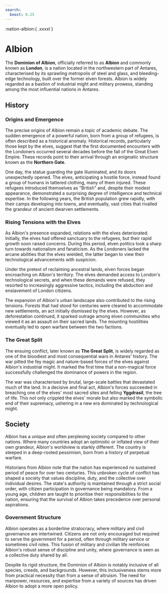 ```yaml
---
search:
  boost: 0.25
---
```


:nation-albion:{ .xxxxl }

# Albion

The **Dominion of Albion**, officially referred to as **Albion** and commonly known as **London**, is a nation located in the northwestern part of Antares, characterised by its sprawling metropolis of steel and glass, and bleeding-edge technology, built over the former elven forests. Albion is widely regarded as a bastion of industrial might and military prowess, standing among the most influential nations in Antares.

## History

### Origins and Emergence

The precise origins of Albion remain a topic of academic debate. The sudden emergence of a powerful nation, born from a group of refugees, is often described as a historical anomaly. Historical records, particularly those kept by the elves, suggest that the first documented encounters with the Londoners occurred several decades before the fall of the Great Elven Empire. These records point to their arrival through an enigmatic structure known as the **Northern Gate**.

One day, the statue guarding the gate illuminated, and its doors unexpectedly opened. The elves, anticipating a hostile force, instead found a group of humans in tattered clothing, many of them injured. These refugees introduced themselves as "British" and, despite their modest appearance, demonstrated a surprising degree of intelligence and technical expertise. In the following years, the British population grew rapidly, with their camps developing into towns, and eventually, vast cities that rivalled the grandeur of ancient dwarven settlements.

### Rising Tensions with the Elves

As Albion's presence expanded, relations with the elves deteriorated. Initially, the elves had offered sanctuary to the refugees, but their rapid growth soon raised concerns. During this period, elven politics took a sharp turn towards nationalism and fanaticism. As the Londoners lacked the arcane abilities that the elves wielded, the latter began to view their technological advancements with suspicion. 

Under the pretext of reclaiming ancestral lands, elven forces began encroaching on Albion's territory. The elves demanded access to London's technological secrets, and when these demands were refused, they resorted to increasingly aggressive tactics, including the abduction and enslavement of London citizens.

The expansion of Albion's urban landscape also contributed to the rising tensions. Forests that had stood for centuries were cleared to accommodate new settlements, an act initially dismissed by the elves. However, as deforestation continued, it sparked outrage among elven communities who viewed it as an assault on their sacred lands. The mounting hostilities eventually led to open warfare between the two factions.

### The Great Split

The ensuing conflict, later known as **The Great Split**, is widely regarded as one of the bloodiest and most consequential wars in Antares' history. The war pitted the fey magic and nature-based forces of the elves against Albion's industrial might. It marked the first time that a non-magical force successfully challenged the dominance of powers in the region.

The war was characterised by brutal, large-scale battles that devastated much of the land. In a decisive and final act, Albion's forces succeeded in breaching one of the elves' most sacred sites and felling **Yggdrasil**, the tree of life. This not only crippled the elves' morale but also marked the symbolic end of their supremacy, ushering in a new era dominated by technological might.

## Society

Albion has a unique and often perplexing society compared to other nations. Where many countries adopt an optimistic or inflated view of their own grandeur, Albion's worldview is starkly different. The country is steeped in a deep-rooted pessimism, born from a history of perpetual warfare.

Historians from Albion note that the nation has experienced no sustained period of peace for over two centuries. This unbroken cycle of conflict has shaped a society that values discipline, duty, and the collective over individual desires. The state's authority is maintained through a strict social order, with citizen participation in governance being mandatory. From a young age, children are taught to prioritise their responsibilities to the nation, ensuring that the survival of Albion takes precedence over personal aspirations.

### Government Structure

Albion operates as a borderline stratocracy, where military and civil governance are intertwined. Citizens are not only encouraged but required to serve the government for a period, often through military service or sometimes civil roles. This fusion of military and civilian life reinforces Albion's robust sense of discipline and unity, where governance is seen as a collective duty shared by all.

Despite its rigid structure, the Dominion of Albion is notably inclusive of all species, creeds, and backgrounds. However, this inclusiveness stems more from practical necessity than from a sense of altruism. The need for manpower, resources, and expertise from a variety of sources has driven Albion to adopt a more open policy.
